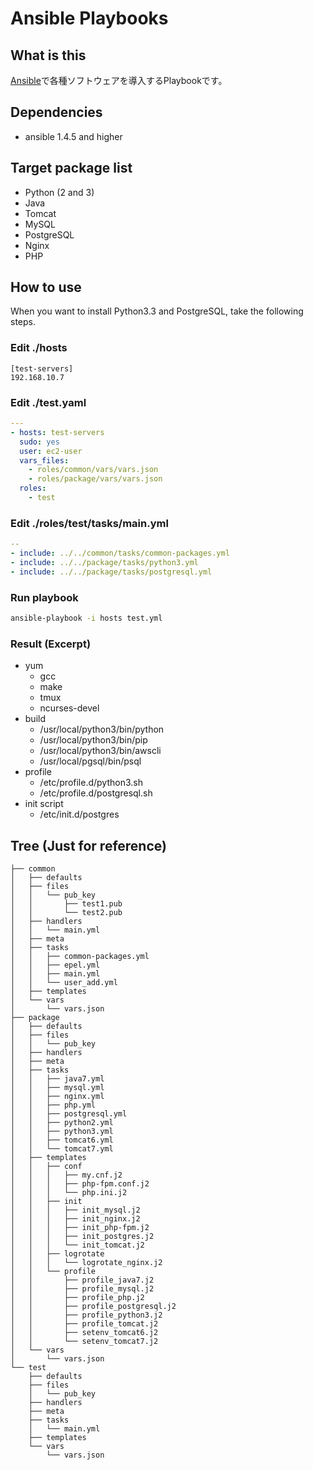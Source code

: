 # Ansible Playbooks

## What is this

[Ansible](http://www.ansible.com/home)で各種ソフトウェアを導入するPlaybookです。

## Dependencies

- ansible 1.4.5 and higher

## Target package list

- Python (2 and 3)
- Java
- Tomcat
- MySQL
- PostgreSQL
- Nginx
- PHP

## How to use

When you want to install Python3.3 and PostgreSQL, take the following steps.

### Edit ./hosts

```
[test-servers]
192.168.10.7
```

### Edit ./test.yaml

```yaml
---
- hosts: test-servers
  sudo: yes
  user: ec2-user
  vars_files:
    - roles/common/vars/vars.json
    - roles/package/vars/vars.json
  roles:
    - test
```

### Edit ./roles/test/tasks/main.yml

```yaml
--
- include: ../../common/tasks/common-packages.yml
- include: ../../package/tasks/python3.yml
- include: ../../package/tasks/postgresql.yml
```

### Run playbook

```sh
ansible-playbook -i hosts test.yml
```

### Result (Excerpt)

- yum
    - gcc
    - make
    - tmux
    - ncurses-devel
- build
    - /usr/local/python3/bin/python
    - /usr/local/python3/bin/pip
    - /usr/local/python3/bin/awscli
    - /usr/local/pgsql/bin/psql
- profile
    - /etc/profile.d/python3.sh
    - /etc/profile.d/postgresql.sh
- init script
    - /etc/init.d/postgres

## Tree (Just for reference)

```
├── common
│   ├── defaults
│   ├── files
│   │   └── pub_key
│   │       ├── test1.pub
│   │       └── test2.pub
│   ├── handlers
│   │   └── main.yml
│   ├── meta
│   ├── tasks
│   │   ├── common-packages.yml
│   │   ├── epel.yml
│   │   ├── main.yml
│   │   └── user_add.yml
│   ├── templates
│   └── vars
│       └── vars.json
├── package
│   ├── defaults
│   ├── files
│   │   └── pub_key
│   ├── handlers
│   ├── meta
│   ├── tasks
│   │   ├── java7.yml
│   │   ├── mysql.yml
│   │   ├── nginx.yml
│   │   ├── php.yml
│   │   ├── postgresql.yml
│   │   ├── python2.yml
│   │   ├── python3.yml
│   │   ├── tomcat6.yml
│   │   └── tomcat7.yml
│   ├── templates
│   │   ├── conf
│   │   │   ├── my.cnf.j2
│   │   │   ├── php-fpm.conf.j2
│   │   │   └── php.ini.j2
│   │   ├── init
│   │   │   ├── init_mysql.j2
│   │   │   ├── init_nginx.j2
│   │   │   ├── init_php-fpm.j2
│   │   │   ├── init_postgres.j2
│   │   │   └── init_tomcat.j2
│   │   ├── logrotate
│   │   │   └── logrotate_nginx.j2
│   │   └── profile
│   │       ├── profile_java7.j2
│   │       ├── profile_mysql.j2
│   │       ├── profile_php.j2
│   │       ├── profile_postgresql.j2
│   │       ├── profile_python3.j2
│   │       ├── profile_tomcat.j2
│   │       ├── setenv_tomcat6.j2
│   │       └── setenv_tomcat7.j2
│   └── vars
│       └── vars.json
└── test
    ├── defaults
    ├── files
    │   └── pub_key
    ├── handlers
    ├── meta
    ├── tasks
    │   └── main.yml
    ├── templates
    └── vars
        └── vars.json
```
